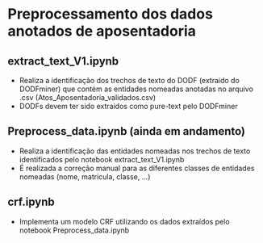 # Preprocessamento dos dados anotados de aposentadoria

## extract_text_V1.ipynb
 - Realiza a identificação dos trechos de texto do DODF (extraido do DODFminer) que contém as entidades nomeadas anotadas no arquivo .csv (Atos_Aposentadoria_validados.csv)
 - DODFs devem ter sido extraidos como pure-text pelo DODFminer
 
## Preprocess_data.ipynb (ainda em andamento)
 - Realiza a identificação das entidades nomeadas nos trechos de texto identificados pelo notebook extract_text_V1.ipynb
 - É realizada a correção manual para as diferentes classes de entidades nomeadas (nome, matricula, classe, ...)
 
 ## crf.ipynb
  - Implementa um modelo CRF utilizando os dados extraídos pelo notebook Preprocess_data.ipynb

